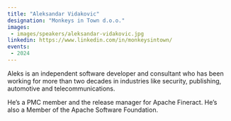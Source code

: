 ```yaml
---
title: "Aleksandar Vidakovic"
designation: "Monkeys in Town d.o.o."
images:
 - images/speakers/aleksandar-vidakovic.jpg
linkedin: https://www.linkedin.com/in/monkeysintown/
events:
 - 2024
---
```


Aleks is an independent software developer and consultant who has been working for more than two decades in industries like security, publishing, automotive and telecommunications.
 
 He’s a PMC member and the release manager for Apache Fineract. He’s also a Member of the Apache Software Foundation.